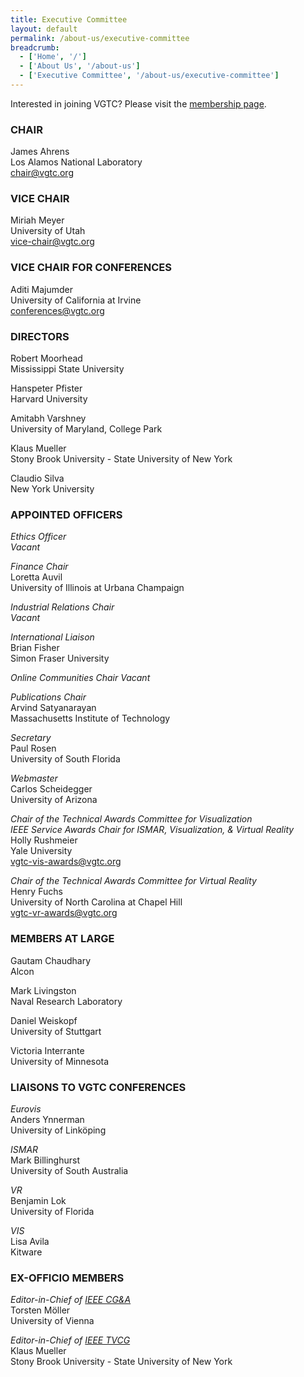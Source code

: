 ```yaml
---
title: Executive Committee
layout: default
permalink: /about-us/executive-committee
breadcrumb:
  - ['Home', '/']
  - ['About Us', '/about-us']
  - ['Executive Committee', '/about-us/executive-committee']
---
```


Interested in joining VGTC? Please visit the
[membership page](/about-us/membership).

### CHAIR  

James Ahrens  
Los Alamos National Laboratory  
[chair@vgtc.org](mailto:chair@vgtc.org)  

### VICE CHAIR  

Miriah Meyer  
University of Utah  
[vice-chair@vgtc.org](mailto:vice-chair@vgtc.org)

### VICE CHAIR FOR CONFERENCES  

Aditi Majumder  
University of California at Irvine  
[conferences@vgtc.org](mailto:conferences@vgtc.org)

### DIRECTORS   

Robert Moorhead  
Mississippi State University

Hanspeter Pfister  
Harvard University
  
Amitabh Varshney  
University of Maryland, College Park

Klaus Mueller  
Stony Brook University - State University of New York

Claudio Silva  
New York University

### APPOINTED OFFICERS  

_Ethics Officer_  
_Vacant_

_Finance Chair_  
Loretta Auvil  
University of Illinois at Urbana Champaign

_Industrial Relations Chair_  
_Vacant_

_International Liaison_  
Brian Fisher  
Simon Fraser University

_Online Communities Chair_
_Vacant_

_Publications Chair_  
Arvind Satyanarayan  
Massachusetts Institute of Technology

_Secretary_  
Paul Rosen  
University of South Florida

_Webmaster_  
Carlos Scheidegger  
University of Arizona

_Chair of the Technical Awards Committee for Visualization_  
_IEEE Service Awards Chair for ISMAR, Visualization, &amp; Virtual Reality_  
Holly Rushmeier  
Yale University  
[vgtc-vis-awards@vgtc.org](mailto:vgtc-vis-awards@vgtc.org)

_Chair of the Technical Awards Committee for Virtual Reality_  
Henry Fuchs  
University of North Carolina at Chapel Hill  
[vgtc-vr-awards@vgtc.org](mailto:vgtc-vr-awards@vgtc.org)

### MEMBERS AT LARGE

Gautam Chaudhary  
Alcon

Mark Livingston  
Naval Research Laboratory 

Daniel Weiskopf  
University of Stuttgart

Victoria Interrante  
University of Minnesota

### LIAISONS TO VGTC CONFERENCES

_Eurovis_  
Anders Ynnerman  
University of Linköping

_ISMAR_  
Mark Billinghurst  
University of South Australia

_VR_  
Benjamin Lok    
University of Florida

_VIS_  
Lisa Avila  
Kitware

### EX-OFFICIO MEMBERS

_Editor-in-Chief of [IEEE CG&amp;A](http://www.computer.org/cga)_  
Torsten Möller  
University of Vienna

_Editor-in-Chief of [IEEE TVCG](http://www.computer.org/tvcg)_  
Klaus Mueller   
Stony Brook University - State University of New York
